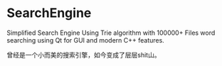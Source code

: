 # SearchEngine
Simplified Search Engine Using Trie algorithm with 100000+ Files word searching using Qt for GUI and modern C++ features.

曾经是一个小而美的搜索引擎，如今变成了层层shit山。

